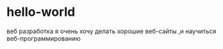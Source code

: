 # hello-world
веб разработка
я очень хочу делать хорошие веб-сайты ,и научиться веб-программированию 
